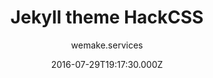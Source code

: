 ---
title: Jekyll theme HackCSS
github: https://github.com/wemake-services/jekyll-theme-hackcss
demo: https://wemake.services/jekyll-theme-hackcss/
author: wemake.services
ssg:
  - Jekyll
cms:
  - No Cms
date: 2016-07-29T19:17:30.000Z
github_branch: gh-pages
description: Dead simple CSS framework now with Jekyll.
stale: true
---